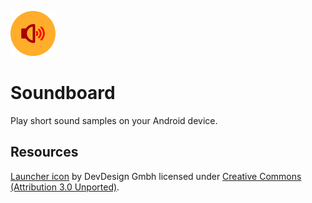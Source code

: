 ![](logo.png)
# Soundboard

Play short sound samples on your Android device.

## Resources

[Launcher icon](https://www.iconfinder.com/icons/324440) by DevDesign Gmbh licensed under [Creative Commons (Attribution 3.0 Unported)](http://creativecommons.org/licenses/by/3.0/).
